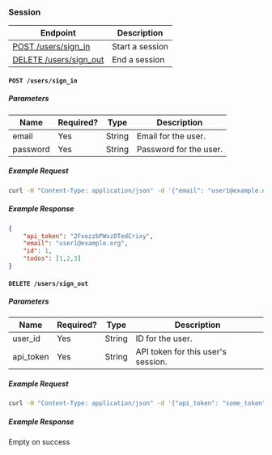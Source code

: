 ### Session

| Endpoint                                                       | Description     |
| -------------------------------------------------------------- | --------------- |
| [POST /users/sign_in](/doc/session.md#post-userssign_in)       | Start a session |
| [DELETE /users/sign_out](/doc/session.md#delete-userssign_out) | End a session   |

#### `POST /users/sign_in`

##### Parameters

| Name     | Required? | Type   | Description            |
| -------- | --------- | ------ | ---------------------- |
| email    | Yes       | String | Email for the user.    |
| password | Yes       | String | Password for the user. |


##### Example Request 

```bash
curl -H "Content-Type: application/json" -d '{"email": "user1@example.org", "password": "password"}' -X POST "http://localhost:3000/users/sign_in"
```

##### Example Response

```json
{
    "api_token": "2FxozzbPWxzDTedCrixy",
    "email": "user1@example.org",
    "id": 1,
    "todos": [1,2,3]
}
```

#### `DELETE /users/sign_out`

##### Parameters

| Name      | Required? | Type   | Description                        |
| --------- | --------- | ------ | ---------------------------------- |
| user_id   | Yes       | String | ID for the user.                   |
| api_token | Yes       | String | API token for this user's session. |


##### Example Request 

```bash
curl -H "Content-Type: application/json" -d '{"api_token": "some_token", "user_id": 1}' -X DELETE "http://localhost:3000/users/sign_out"
```

##### Example Response

Empty on success
